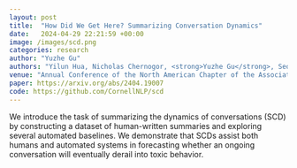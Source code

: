```yaml
---
layout: post
title:  "How Did We Get Here? Summarizing Conversation Dynamics"
date:   2024-04-29 22:21:59 +00:00
image: /images/scd.png
categories: research
author: "Yuzhe Gu"
authors: "Yilun Hua, Nicholas Chernogor, <strong>Yuzhe Gu</strong>, Seoyeon Julie Jeong, Miranda Luo, Cristian Danescu-Niculescu-Mizil"
venue: "Annual Conference of the North American Chapter of the Association for Computational Linguistics (NAACL)"
paper: https://arxiv.org/abs/2404.19007
code: https://github.com/CornellNLP/scd
---
```

We introduce the task of summarizing the dynamics of conversations (SCD) by constructing a dataset of human-written summaries and exploring several automated baselines. We demonstrate that SCDs assist both humans and automated systems in forecasting whether an ongoing conversation will eventually derail into toxic behavior.